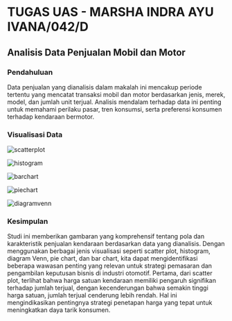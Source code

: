 # TUGAS UAS - MARSHA INDRA AYU IVANA/042/D

## Analisis Data Penjualan Mobil dan Motor

### Pendahuluan

Data penjualan yang dianalisis dalam makalah ini mencakup periode tertentu yang mencatat transaksi mobil dan motor berdasarkan jenis, merek, model, dan jumlah unit terjual. Analisis mendalam terhadap data ini penting untuk memahami perilaku pasar, tren konsumsi, serta preferensi konsumen terhadap kendaraan bermotor.

### Visualisasi Data

![scatterplot](https://github.com/MarshaIndra/MarshaIndraAyu/assets/167226273/57fadf86-6f73-4d38-a671-c0562e5c84f2)

![histogram](https://github.com/MarshaIndra/MarshaIndraAyu/assets/167226273/146fa88b-ee90-459d-b9f9-15249f8470f9)

![barchart](https://github.com/MarshaIndra/MarshaIndraAyu/assets/167226273/403180d0-6f60-485f-8196-e88df7d90a10)

![piechart](https://github.com/MarshaIndra/MarshaIndraAyu/assets/167226273/35ff5093-33e4-4a7e-8e19-bb306c34eef3)

![diagramvenn](https://github.com/MarshaIndra/MarshaIndraAyu/assets/167226273/d9fbf1af-2524-410e-b5b5-131d984da21c)

### Kesimpulan

Studi ini memberikan gambaran yang komprehensif tentang pola dan karakteristik penjualan kendaraan berdasarkan data yang dianalisis. Dengan menggunakan berbagai jenis visualisasi seperti scatter plot, histogram, diagram Venn, pie chart, dan bar chart, kita dapat mengidentifikasi beberapa wawasan penting yang relevan untuk strategi pemasaran dan pengambilan keputusan bisnis di industri otomotif. Pertama, dari scatter plot, terlihat bahwa harga satuan kendaraan memiliki pengaruh signifikan terhadap jumlah terjual, dengan kecenderungan bahwa semakin tinggi harga satuan, jumlah terjual cenderung lebih rendah. Hal ini mengindikasikan pentingnya strategi penetapan harga yang tepat untuk meningkatkan daya tarik konsumen. 

